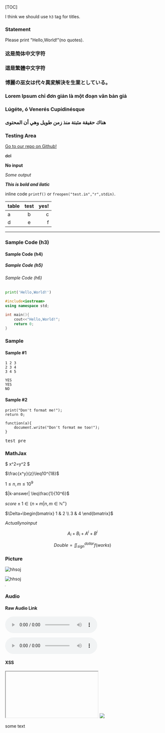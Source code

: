 [TOC]

I think we should use `h3` tag for titles.

### Statement

Please print "Hello,World!"(no quotes).

### 这是简体中文字符

### 這是繁體中文字符

### 博麗の巫女は代々異変解決を生業としている。

### Lorem Ipsum chỉ đơn giản là một đoạn văn bản giả

### Lúgéte, ó Venerés Cupídinésque

### هناك حقيقة مثبتة منذ زمن طويل وهي أن المحتوى 

### Testing Area

[Go to our repo on Github!](https://www.github.com/XiaoGeNintendo/HHSOJ-Essential)

~~del~~

**No input**

*Some output*

***This is bold and ilatic***

inline code `printf()` or `freopen("test.in","r",stdin)`.

|table  | test |   yes!|
|-------|:----:|------:|
|a|b|c|
|d|e|f|

------------

### Sample Code (h3)
#### Sample Code (h4)
##### Sample Code (h5)
###### Sample Code (h6)

```python
print('Hello,World!')
```

```cpp
#include<iostream>
using namespace std;

int main(){
    cout<<"Hello,World!";
    return 0;
}
```

### Sample

#### Sample #1
```in
1 2 3
2 3 4
3 4 5
```
```out
YES
YES
NO
```

#### Sample #2
```in
print("Don't format me!");
return 0;
```
```out
function(a){
	document.write("Don't format me too!");
}
```

<pre>test pre</pre>

### **MathJax**

$ x^2=y^2 $

$\frac{x^y}{z}\leq10^{18}$

$1\leq n,m\leq10^9$

$|k-answer| \leq\frac{1}{10^6}$

$score \pm 1 \in \lbrace n \times m | n,m \in \mathbb{N}^{+} \rbrace$

$\Delta=\begin{bmatrix} 1 & 2 \\ 3 & 4 \end{bmatrix}$

$Actually no input$

$$
A_i + B_i + A^i + B^i
$$

$$
Double=\iint^{dollar}_{sign}f(works)
$$

### Picture

![hhsoj](assets/img/hhsoj_ct_128x.png)

![hhsoj](assets/img/anchor.svg)

![pic](data:image/gif;base64,R0lGODlhAQABAIAAAAUEBAAAACwAAAAAAQABAAACAkQBADs=)

### Audio

#### Raw Audio Link
![Reimu](https://upload.thwiki.cc/b/b5/th15_01.mp3)

![FakeReimu](https://upload.thwiki.cc/b/b5/th15_01.mp2)

#### XSS
<script>alert('xss');</script>
<iframe src="javascirpt:alert('xss')"></iframe>
<img src="badurl" onerror="alert('xss')"/>
<p onclick="alert('xss')">some text</p>

<!--
### Invisible! This is html comment.
-->

<!--
### Video

#### Raw Video Link
![SomeVideo](http://file-examples.com/wp-content/uploads/2017/04/file_example_MP4_640_3MG.mp4)

![SomeFakeVideo](http://file-examples.com/wp-content/uploads/2017/04/file_example_MP4_640_3MG.zjs)

#### Youtube Video
![Youtube Video](https://www.youtube.com/watch?v=mjl4NEMG0JE)
![Youtube Video](www.youtube.com/watch?v=mjl4NEMG0JE)
![Youtube Video](youtube.com/watch?v=mjl4NEMG0JE&t=300)
![Youtube Video](//youtube.com/watch?v=mjl4NEMG0JE&t=300)
![Youtube Video](//www.youtube.com/watch?v=mjl4NEMG0JE&t=200)
![Youtube Video](https://youtu.be/watch?v=mjl4NEMG0JE)
![Youtube Video](http://youtu.be/mjl4NEMG0JE)
![Youtube Video](//youtu.be/mjl4NEMG0JE)
![Fake Youtube Video](/youtu.be/mjl4NEMG0JE)
![Fake Youtube Video](https://www.youtu.be/mjl4NEMG0JE)
![Fake Youtube Video](https://www.youtu.be/IamNotAnId)
![Fake Youtube Video](https://www.youtu.be/这是简体中文字符啊啊啊)

#### Bilibili BV Video
![Bilibili Video](https://www.bilibili.com/video/BV19E411j7tC)
![Bilibili Video](https://www.bilibili.com/video/BV1V7411h7cX?p=237)
![Bilibili Video](//www.bilibili.com/video/BV19E411j7tC)
![Bilibili Video](bilibili.com/video/av170001?p=1)
![Bilibili Video](https://b23.tv/BV19E411j7tC)
![Bilibili Video](b23.tv/av170001)
![Bilibili Video](//b23.tv/av170001?p=1)
![Fake Bilibili Video](/b23.tv/av170001)
![Fake Bilibili Video](b23.tv/read/av170001)
![Fake Bilibili Video](bilibili.com/video/wtf)
![Fake Bilibili Video](https://www.bilibili.com/video/BVImNotAnId)
![Fake Bilibili Video](https://www.bilibili.com/video/av1234567890s)-->